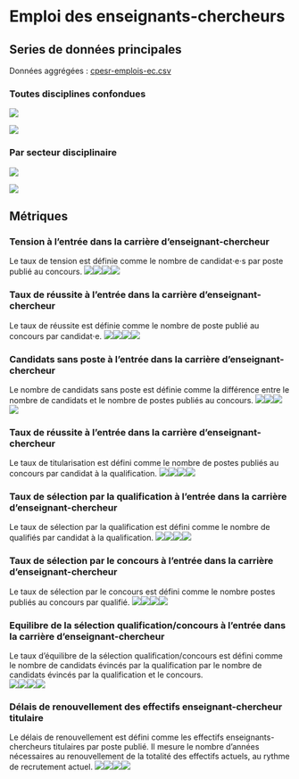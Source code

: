 Emploi des enseignants-chercheurs
================

## Series de données principales

Données aggrégées : [cpesr-emplois-ec.csv](cpesr-emplois-ec.csv)

### Toutes disciplines confondues

![](emploiEC_files/figure-gfm/etapes.tout-1.png)<!-- -->

![](emploiEC_files/figure-gfm/etapes.tout.norm-1.png)<!-- -->

### Par secteur disciplinaire

![](emploiEC_files/figure-gfm/etapes.discipline-1.png)<!-- -->

![](emploiEC_files/figure-gfm/etapes.discipline.norm-1.png)<!-- -->

## Métriques

### Tension à l’entrée dans la carrière d’enseignant-chercheur

Le taux de tension est définie comme le nombre de candidat⋅e⋅s par poste
publié au concours.
![](emploiEC_files/figure-gfm/metriques-1.png)<!-- -->![](emploiEC_files/figure-gfm/metriques-2.png)<!-- -->![](emploiEC_files/figure-gfm/metriques-3.png)<!-- -->![](emploiEC_files/figure-gfm/metriques-4.png)<!-- -->

### Taux de réussite à l’entrée dans la carrière d’enseignant-chercheur

Le taux de réussite est définie comme le nombre de poste publié au
concours par candidat⋅e.
![](emploiEC_files/figure-gfm/metriques-5.png)<!-- -->![](emploiEC_files/figure-gfm/metriques-6.png)<!-- -->![](emploiEC_files/figure-gfm/metriques-7.png)<!-- -->![](emploiEC_files/figure-gfm/metriques-8.png)<!-- -->

### Candidats sans poste à l’entrée dans la carrière d’enseignant-chercheur

Le nombre de candidats sans poste est définie comme la différence entre
le nombre de candidats et le nombre de postes publiés au concours.
![](emploiEC_files/figure-gfm/metriques-9.png)<!-- -->![](emploiEC_files/figure-gfm/metriques-10.png)<!-- -->![](emploiEC_files/figure-gfm/metriques-11.png)<!-- -->![](emploiEC_files/figure-gfm/metriques-12.png)<!-- -->

### Taux de réussite à l’entrée dans la carrière d’enseignant-chercheur

Le taux de titularisation est défini comme le nombre de postes publiés
au concours par candidat à la qualification.
![](emploiEC_files/figure-gfm/metriques-13.png)<!-- -->![](emploiEC_files/figure-gfm/metriques-14.png)<!-- -->![](emploiEC_files/figure-gfm/metriques-15.png)<!-- -->![](emploiEC_files/figure-gfm/metriques-16.png)<!-- -->

### Taux de sélection par la qualification à l’entrée dans la carrière d’enseignant-chercheur

Le taux de sélection par la qualification est défini comme le nombre de
qualifiés par candidat à la qualification.
![](emploiEC_files/figure-gfm/metriques-17.png)<!-- -->![](emploiEC_files/figure-gfm/metriques-18.png)<!-- -->![](emploiEC_files/figure-gfm/metriques-19.png)<!-- -->![](emploiEC_files/figure-gfm/metriques-20.png)<!-- -->

### Taux de sélection par le concours à l’entrée dans la carrière d’enseignant-chercheur

Le taux de sélection par le concours est défini comme le nombre postes
publiés au concours par qualifié.
![](emploiEC_files/figure-gfm/metriques-21.png)<!-- -->![](emploiEC_files/figure-gfm/metriques-22.png)<!-- -->![](emploiEC_files/figure-gfm/metriques-23.png)<!-- -->![](emploiEC_files/figure-gfm/metriques-24.png)<!-- -->

### Equilibre de la sélection qualification/concours à l’entrée dans la carrière d’enseignant-chercheur

Le taux d’équilibre de la sélection qualification/concours est défini
comme le nombre de candidats évincés par la qualification par le nombre
de candidats évincés par la qualification et le concours.  
![](emploiEC_files/figure-gfm/metriques-25.png)<!-- -->![](emploiEC_files/figure-gfm/metriques-26.png)<!-- -->![](emploiEC_files/figure-gfm/metriques-27.png)<!-- -->![](emploiEC_files/figure-gfm/metriques-28.png)<!-- -->

### Délais de renouvellement des effectifs enseignant-chercheur titulaire

Le délais de renouvellement est défini comme les effectifs
enseignants-chercheurs titulaires par poste publié. Il mesure le nombre
d’années nécessaires au renouvellement de la totalité des effectifs
actuels, au rythme de recrutement actuel.
![](emploiEC_files/figure-gfm/metriques-29.png)<!-- -->![](emploiEC_files/figure-gfm/metriques-30.png)<!-- -->![](emploiEC_files/figure-gfm/metriques-31.png)<!-- -->![](emploiEC_files/figure-gfm/metriques-32.png)<!-- -->
